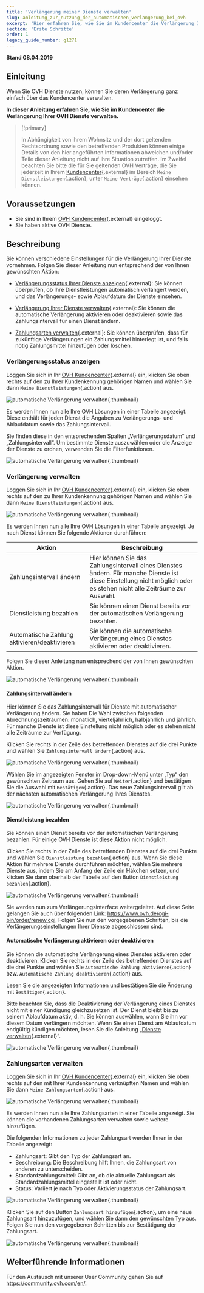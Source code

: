 ```yaml
---
title: 'Verlängerung meiner Dienste verwalten'
slug: anleitung_zur_nutzung_der_automatischen_verlangerung_bei_ovh
excerpt: 'Hier erfahren Sie, wie Sie im Kundencenter die Verlängerung Ihrer OVH Dienste verwalten.'
section: 'Erste Schritte'
order: 1
legacy_guide_number: g1271
---
```


**Stand 08.04.2019**

## Einleitung

Wenn Sie OVH Dienste nutzen, können Sie deren Verlängerung ganz einfach über das Kundencenter verwalten. 

**In dieser Anleitung erfahren Sie, wie Sie im Kundencenter die Verlängerung Ihrer OVH Dienste verwalten.**

> [!primary]
>
> In Abhängigkeit von ihrem Wohnsitz und der dort geltenden Rechtsordnung sowie den betreffenden Produkten können einige Details von den hier angeführten Informationen abweichen und/oder Teile dieser Anleitung nicht auf Ihre Situation zutreffen. Im Zweifel beachten Sie bitte die für Sie geltenden OVH Verträge, die Sie jederzeit in Ihrem [Kundencenter](https://www.ovh.com/auth/?action=gotomanager){.external} im Bereich `Meine Dienstleistungen`{.action}, unter `Meine Verträge`{.action} einsehen können.
>

## Voraussetzungen

- Sie sind in Ihrem [OVH Kundencenter](https://www.ovh.com/auth/?action=gotomanager){.external} eingeloggt.
- Sie haben aktive OVH Dienste.

## Beschreibung

Sie können verschiedene Einstellungen für die Verlängerung Ihrer Dienste vornehmen. Folgen Sie dieser Anleitung nun entsprechend der von Ihnen gewünschten Aktion: 

- [Verlängerungsstatus Ihrer Dienste anzeigen](https://docs.ovh.com/de/billing/anleitung_zur_nutzung_der_automatischen_verlangerung_bei_ovh/#verlangerungsstatus-anzeigen){.external}: Sie können überprüfen, ob Ihre Dienstleistungen automatisch verlängert werden, und das Verlängerungs- sowie Ablaufdatum der Dienste einsehen.

- [Verlängerung Ihrer Dienste verwalten](https://docs.ovh.com/de/billing/anleitung_zur_nutzung_der_automatischen_verlangerung_bei_ovh/#verlangerung-verwalten){.external}: Sie können die automatische Verlängerung aktivieren oder deaktivieren sowie das Zahlungsintervall für einen Dienst ändern.

- [Zahlungsarten verwalten](https://docs.ovh.com/de/billing/anleitung_zur_nutzung_der_automatischen_verlangerung_bei_ovh/#zahlungsarten-verwalten_1){.external}: Sie können überprüfen, dass für zukünftige Verlängerungen ein Zahlungsmittel hinterlegt ist, und falls nötig Zahlungsmittel hinzufügen oder löschen.

### Verlängerungsstatus anzeigen

Loggen Sie sich in Ihr [OVH Kundencenter](https://www.ovh.com/auth/?action=gotomanager){.external} ein, klicken Sie oben rechts auf den zu Ihrer Kundenkennung gehörigen Namen und wählen Sie dann `Meine Dienstleistungen`{.action} aus.

![automatische Verlängerung verwalten](images/manage-automatic-renewal-step1.png){.thumbnail}

Es werden Ihnen nun alle Ihre OVH Lösungen in einer Tabelle angezeigt. Diese enthält für jeden Dienst die Angaben zu Verlängerungs- und Ablaufdatum sowie das Zahlungsintervall.

Sie finden diese in den entsprechenden Spalten „Verlängerungsdatum“ und „Zahlungsintervall“. Um bestimmte Dienste auszuwählen oder die Anzeige der Dienste zu ordnen, verwenden Sie die Filterfunktionen.

![automatische Verlängerung verwalten](images/manage-automatic-renewal-step2.png){.thumbnail}

### Verlängerung verwalten

Loggen Sie sich in Ihr [OVH Kundencenter](https://www.ovh.com/auth/?action=gotomanager){.external} ein, klicken Sie oben rechts auf den zu Ihrer Kundenkennung gehörigen Namen und wählen Sie dann `Meine Dienstleistungen`{.action} aus.

![automatische Verlängerung verwalten](images/manage-automatic-renewal-step1.png){.thumbnail}

Es werden Ihnen nun alle Ihre OVH Lösungen in einer Tabelle angezeigt. Je nach Dienst können Sie folgende Aktionen durchführen:

|Aktion|Beschreibung|
|---|---|
|Zahlungsintervall ändern|Hier können Sie das Zahlungsintervall eines Dienstes ändern. Für manche Dienste ist diese Einstellung nicht möglich oder es stehen nicht alle Zeiträume zur Auswahl.|
|Dienstleistung bezahlen|Sie können einen Dienst bereits vor der automatischen Verlängerung bezahlen.|
|Automatische Zahlung aktivieren/deaktivieren|Sie können die automatische Verlängerung eines Dienstes aktivieren oder deaktivieren.|

Folgen Sie dieser Anleitung nun entsprechend der von Ihnen gewünschten Aktion.

![automatische Verlängerung verwalten](images/manage-automatic-renewal-step3.png){.thumbnail}

#### Zahlungsintervall ändern

Hier können Sie das Zahlungsintervall für Dienste mit automatischer Verlängerung ändern. Sie haben Die Wahl zwischen folgenden Abrechnungszeiträumen: monatlich, vierteljährlich, halbjährlich und jährlich. Für manche Dienste ist diese Einstellung nicht möglich oder es stehen nicht alle Zeiträume zur Verfügung.

Klicken Sie rechts in der Zeile des betreffenden Dienstes auf die drei Punkte und wählen Sie `Zahlungsintervall ändern`{.action} aus.

![automatische Verlängerung verwalten](images/manage-automatic-renewal-step4.png){.thumbnail} 

Wählen Sie im angezeigten Fenster im Drop-down-Menü unter „Typ“ den gewünschten Zeitraum aus. Gehen Sie auf `Weiter`{.action} und bestätigen Sie die Auswahl mit `Bestätigen`{.action}. Das neue Zahlungsintervall gilt ab der nächsten automatischen Verlängerung Ihres Dienstes.

![automatische Verlängerung verwalten](images/manage-automatic-renewal-step5.png){.thumbnail} 

#### Dienstleistung bezahlen

Sie können einen Dienst bereits vor der automatischen Verlängerung bezahlen. Für einige OVH Dienste ist diese Aktion nicht möglich.

Klicken Sie rechts in der Zeile des betreffenden Dienstes auf die drei Punkte und wählen Sie `Dienstleistung bezahlen`{.action} aus. Wenn Sie diese Aktion für mehrere Dienste durchführen möchten, wählen Sie mehrere Dienste aus, indem Sie am Anfang der Zeile ein Häkchen setzen, und klicken Sie dann oberhalb der Tabelle auf den Button `Dienstleistung bezahlen`{.action}.

![automatische Verlängerung verwalten](images/manage-automatic-renewal-step6.png){.thumbnail} 

Sie werden nun zum Verlängerungsinterface weitergeleitet. Auf diese Seite gelangen Sie auch über folgenden Link: <https://www.ovh.de/cgi-bin/order/renew.cgi>. Folgen Sie nun den vorgegebenen Schritten, bis die Verlängerungseinstellungen Ihrer Dienste abgeschlossen sind. 

#### Automatische Verlängerung aktivieren oder deaktivieren

Sie können die automatische Verlängerung eines Dienstes aktivieren oder deaktivieren. Klicken Sie rechts in der Zeile des betreffenden Dienstes auf die drei Punkte und wählen Sie `Automatische Zahlung aktivieren`{.action} bzw. `Automatische Zahlung deaktivieren`{.action} aus. 

Lesen Sie die angezeigten Informationen und bestätigen Sie die Änderung mit `Bestätigen`{.action}.

Bitte beachten Sie, dass die Deaktivierung der Verlängerung eines Dienstes nicht mit einer Kündigung gleichzusetzen ist. Der Dienst bleibt bis zu seinem Ablaufdatum aktiv, d. h. Sie können auswählen, wann Sie ihn vor diesem Datum verlängern möchten. Wenn Sie einen Dienst am Ablaufdatum endgültig kündigen möchten, lesen Sie die Anleitung „[Dienste verwalten](https://docs.ovh.com/de/billing/ovh-dienste-verwalten/#dienst-am-ablaufdatum-kundigen){.external}“.

![automatische Verlängerung verwalten](images/manage-automatic-renewal-step7.png){.thumbnail} 

### Zahlungsarten verwalten

Loggen Sie sich in Ihr [OVH Kundencenter](https://www.ovh.com/auth/?action=gotomanager){.external} ein, klicken Sie oben rechts auf den mit Ihrer Kundenkennung verknüpften Namen und wählen Sie dann `Meine Zahlungsarten`{.action} aus.

![automatische Verlängerung verwalten](images/manage-automatic-renewal-step8.png){.thumbnail}

Es werden Ihnen nun alle Ihre Zahlungsarten in einer Tabelle angezeigt. Sie können die vorhandenen Zahlungsarten verwalten sowie weitere hinzufügen.

Die folgenden Informationen zu jeder Zahlungsart werden Ihnen in der Tabelle angezeigt:

- Zahlungsart: Gibt den Typ der Zahlungsart an.
- Beschreibung: Die Beschreibung hilft Ihnen, die Zahlungsart von anderen zu unterscheiden.
- Standardzahlungsmittel: Gibt an, ob die aktuelle Zahlungsart als Standardzahlungsmittel eingestellt ist oder nicht.
- Status: Variiert je nach Typ oder Aktivierungsstatus der Zahlungsart.

![automatische Verlängerung verwalten](images/manage-automatic-renewal-step9.png){.thumbnail}

Klicken Sie auf den Button `Zahlungsart hinzufügen`{.action}, um eine neue Zahlungsart hinzuzufügen, und wählen Sie dann den gewünschten Typ aus. Folgen Sie nun den vorgegebenen Schritten bis zur Bestätigung der Zahlungsart.

![automatische Verlängerung verwalten](images/manage-automatic-renewal-step10.png){.thumbnail}

## Weiterführende Informationen

Für den Austausch mit unserer User Community gehen Sie auf <https://community.ovh.com/en/>.